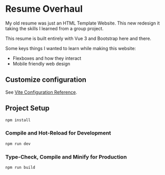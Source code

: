 # Resume Overhaul

My old resume was just an HTML Template Website. This new redesign it taking the skills I learned from a group project.

This resume is built entirely with Vue 3 and Bootstrap here and there.

Some keys things I wanted to learn while making this website:

- Flexboxes and how they interact
- Mobile friendly web design

## Customize configuration

See [Vite Configuration Reference](https://vitejs.dev/config/).

## Project Setup

```sh
npm install
```

### Compile and Hot-Reload for Development

```sh
npm run dev
```

### Type-Check, Compile and Minify for Production

```sh
npm run build
```
